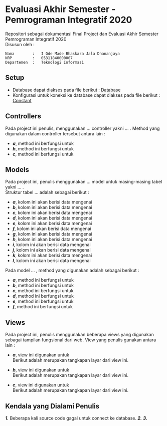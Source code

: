 # Evaluasi Akhir Semester - Pemrograman Integratif 2020
Repositori sebagai dokumentasi Final Project dan Evaluasi Akhir Semester Pemrograman Integratif 2020 \
Disusun oleh : 
```
Nama        :   I Gde Made Bhaskara Jala Dhananjaya 
NRP         :   05311840000007 
Departemen  :   Teknologi Informasi
```

## Setup
- Database dapat diakses pada file berikut : [Database]()
- Konfigurasi untuk koneksi ke database dapat diakses pada file berikut : [Constant]()

## Controllers
Pada project ini penulis, menggunakan ... controller yakni ... . Method yang digunakan dalam controller tersebut antara lain :
- ***a***, method ini berfungsi untuk
- ***b***, method ini berfungsi untuk
- ***c***, method ini berfungsi untuk

## Models
Pada project ini, penulis menggunakan ... model untuk masing-masing tabel yakni ... . \
Struktur tabel ... adalah sebagai berikut :
- ***a***, kolom ini akan berisi data mengenai
- ***b***, kolom ini akan berisi data mengenai
- ***c***, kolom ini akan berisi data mengenai
- ***d***, kolom ini akan berisi data mengenai
- ***e***, kolom ini akan berisi data mengenai
- ***f***, kolom ini akan berisi data mengenai
- ***g***, kolom ini akan berisi data mengenai
- ***h***, kolom ini akan berisi data mengenai
- ***i***, kolom ini akan berisi data mengenai
- ***j***, kolom ini akan berisi data mengenai
- ***k***, kolom ini akan berisi data mengenai
- ***l***, kolom ini akan berisi data mengenai

Pada model ... , method yang digunakan adalah sebagai berikut :
- ***a***, method ini berfungsi untuk
- ***b***, method ini berfungsi untuk
- ***c***, method ini berfungsi untuk
- ***d***, method ini berfungsi untuk
- ***e***, method ini berfungsi untuk
- ***f***, method ini berfungsi untuk

## Views
Pada project ini, penulis menggunakan beberapa views yang digunakan sebagai tampilan fungsional dari web. View yang penulis gunakan antara lain :
- ***a***, view ini digunakan untuk \
Berikut adalah merupakan tangkapan layar dari view ini.
![]()

- ***b***, view ini digunakan untuk \
Berikut adalah merupakan tangkapan layar dari view ini.
![]()

- ***c***, view ini digunakan untuk \
Berikut adalah merupakan tangkapan layar dari view ini.
![]()

## Kendala yang Dialami Penulis
***1.*** Beberapa kali source code gagal untuk connect ke database.
***2.***
***3.***
